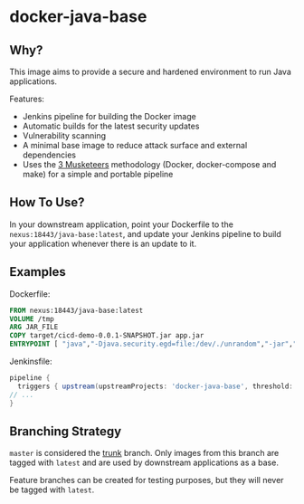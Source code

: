 # docker-java-base

## Why?

This image aims to provide a secure and hardened environment to run Java applications.

Features:
  * Jenkins pipeline for building the Docker image
  * Automatic builds for the latest security updates
  * Vulnerability scanning
  * A minimal base image to reduce attack surface and external dependencies
  * Uses the [3 Musketeers] methodology (Docker, docker-compose and make) for a simple and portable pipeline

[3 Musketeers]: https://3musketeers.io/

## How To Use?

In your downstream application, point your Dockerfile to the `nexus:18443/java-base:latest`, and update your Jenkins pipeline to build your application whenever there is an update to it.

## Examples

Dockerfile:
```Dockerfile
FROM nexus:18443/java-base:latest
VOLUME /tmp
ARG JAR_FILE
COPY target/cicd-demo-0.0.1-SNAPSHOT.jar app.jar
ENTRYPOINT [ "java","-Djava.security.egd=file:/dev/./unrandom","-jar","/app.jar" ]
```

Jenkinsfile:
```Groovy
pipeline {
  triggers { upstream(upstreamProjects: 'docker-java-base', threshold: hudson.model.Result.SUCCESS) }
// ...
}
```

## Branching Strategy

`master` is considered the [trunk] branch. Only images from this branch are tagged with `latest` and are used by downstream applications as a base.

Feature branches can be created for testing purposes, but they will never be tagged with `latest`.

[trunk]: https://trunkbaseddevelopment.com/
